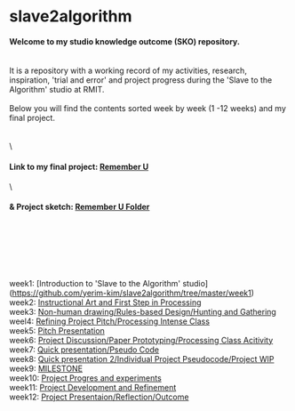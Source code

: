 # slave2algorithm

#### Welcome to my studio knowledge outcome (SKO) repository.
\
It is a repository with a working record of my activities, research, inspiration, 'trial and error' and project progress during the 'Slave to the Algorithm' studio at RMIT.
\
\
Below you will find the contents sorted week by week (1 -12 weeks) and my final project.
\
\
\
\
#### Link to my final project: [Remember U](https://yerim-kim.github.io/slave2algorithm/)
\
#### & Project sketch: [Remember U Folder](https://github.com/yerim-kim/slave2algorithm/tree/master/Remember_U)
\
\
\
\
\
\
week1: [Introduction to 'Slave to the Algorithm' studio] (https://github.com/yerim-kim/slave2algorithm/tree/master/week1)
\
week2: [Instructional Art and First Step in Processing](https://github.com/yerim-kim/slave2algorithm/tree/master/week2)
\
week3: [Non-human drawing/Rules-based Design/Hunting and Gathering](https://github.com/yerim-kim/slave2algorithm/tree/master/week3)
\
weel4: [Refining Project Pitch/Processing Intense Class](https://github.com/yerim-kim/slave2algorithm/tree/master/week4)
\
week5: [Pitch Presentation](https://github.com/yerim-kim/slave2algorithm/tree/master/week5)
\
week6: [Project Discussion/Paper Prototyping/Processing Class Acitivity](https://github.com/yerim-kim/slave2algorithm/tree/master/week6)
\
week7: [Quick presentation/Pseudo Code](https://github.com/yerim-kim/slave2algorithm/tree/master/week7)
\
week8: [Quick presentation 2/Individual Project Pseudocode/Project WIP](https://github.com/yerim-kim/slave2algorithm/tree/master/week8)
\
week9: [MILESTONE](https://github.com/yerim-kim/slave2algorithm/tree/master/MILESTONE%20(week9))
\
week10: [Project Progres and experiments](https://github.com/yerim-kim/slave2algorithm/tree/master/week10)
\
week11: [Project Development and Refinement](https://github.com/yerim-kim/slave2algorithm/tree/master/week11)
\
week12: [Project Presentaion/Reflection/Outcome](https://github.com/yerim-kim/slave2algorithm/tree/master/week12)
